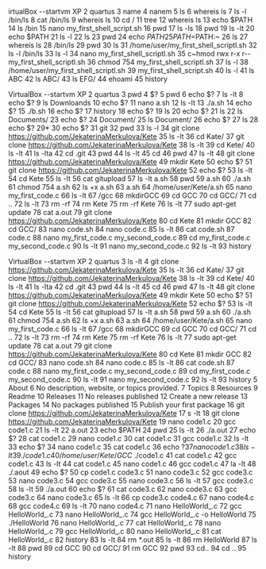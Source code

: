 irtualBox --startvm XP
    2  quartus
    3  name
    4  nanem
    5  ls
    6  whereis ls
    7  ls -l /bin/ls
    8  cat /bin/ls
    9  whereis ls
   10  cd /
   11  tree
   12  whereis ls
   13  echo $PATH
   14  ls /bin
   15  nano my_first_shell_script.sh
   16  pwd
   17  ls -ls
   18  pwd
   19  ls -lt
   20  echo $PATH
   21  ls -l
   22  ls
   23  pwd
   24  echo $PATH
   25  PATH=$PATH:~
   26  ls
   27  whereis ls
   28  /bin/ls
   29  pwd
   30  ls
   31  /home/user/my_first_shell_scriptl.sh
   32  ls -l /bin/ls
   33  ls -l
   34  nano my_first_shell_scriptl.sh
   35  c~hmod rwx r-x r-- my_first_shell_scriptl.sh
   36  chmod 754  my_first_shell_scriptl.sh
   37  ls -l
   38  /home/user/my_first_shell_scriptl.sh
   39  my_first_shell_script.sh
   40  ls -l
   41  ls ABC
   42  ls ABC/
   43  ls EFG/
   44  ehoami
   45  history


VirtualBox --startvm XP
    2  quartus
    3  pwd
    4  $?
    5  pwd
    6  echo $?
    7  ls -lt
    8  echo $?
    9  ls Downloands
   10  echo $?
   11  nano a.sh
   12  ls -lt
   13  ./a.sh
   14  echo $?
   15  ./b.sh
   16  echo $?
   17  history
   18  echo $?
   19  ls
   20  echo $?
   21  ls
   22  ls Documents/
   23  echo $?
   24  Document/
   25  ls Document/
   26  echo $?
   27  ls
   28  echo $?
   29* 
   30  echo $?
   31  git
   32  pwd
   33  ls -l
   34  git clone https://github.com/JekaterinaMerkulova/Kete
   35  ls -lt
   36  cd Kate/
   37  git clone https://github.com/JekaterinaMerkulova/Kete
   38  ls -lt
   39  cd Kete/
   40  ls -lt
   41  ls -lta
   42  cd .git
   43  pwd
   44  ls -lt
   45  cd
   46  pwd
   47  ls -lt
   48  git clone https://github.com/JekaterinaMerkulova/Kete
   49  mkdir Kete
   50  echo $?
   51  git clone https://github.com/JekaterinaMerkulova/Kete
   52  echo $?
   53  ls -lt
   54  cd Kete
   55  ls -lt
   56  cat gitupload
   57  ls -lt a.sh
   58  pwd
   59  a.sh
   60  ./a.sh
   61  chmod 754 a.sh
   62  ls +x a.sh
   63  a.sh
   64  /home/user/Kete/a.sh
   65  nano my_first_code.c
   66  ls -lt
   67  /gcc
   68  mkdirGCC
   69  cd GCC
   70  cd GCC/
   71  cd ..
   72  ls -lt
   73  rm -rf
   74  rm Kete
   75  rm -rf Kete
   76  ls -lt
   77  sudo apt-get update
   78  cat a.out
   79  git clone https://github.com/JekaterinaMerkulova/Kete
   80  cd Kete
   81  mkdir GCC
   82  cd GCC/
   83  nano code.sh
   84  nano code.c
   85  ls -lt
   86  cat code.sh
   87  code.c
   88  nano my_first_code.c my_second_code.c
   89  cd my_first_code.c my_second_code.c
   90  ls -lt
   91  nano my_second_code.c
   92  ls -lt
   93  history

VirtualBox --startvm XP
    2  quartus
    3  ls -lt
    4  git clone https://github.com/JekaterinaMerkulova/Kete 35 ls -lt 36 cd Kate/ 37 git clone https://github.com/JekaterinaMerkulova/Kete 38 ls -lt 39 cd Kete/ 40 ls -lt 41 ls -lta 42 cd .git 43 pwd 44 ls -lt 45 cd 46 pwd 47 ls -lt 48 git clone https://github.com/JekaterinaMerkulova/Kete 49 mkdir Kete 50 echo $? 51 git clone https://github.com/JekaterinaMerkulova/Kete 52 echo $? 53 ls -lt 54 cd Kete 55 ls -lt 56 cat gitupload 57 ls -lt a.sh 58 pwd 59 a.sh 60 ./a.sh 61 chmod 754 a.sh 62 ls +x a.sh 63 a.sh 64 /home/user/Kete/a.sh 65 nano my_first_code.c 66 ls -lt 67 /gcc 68 mkdirGCC 69 cd GCC 70 cd GCC/ 71 cd .. 72 ls -lt 73 rm -rf 74 rm Kete 75 rm -rf Kete 76 ls -lt 77 sudo apt-get update 78 cat a.out 79 git clone https://github.com/JekaterinaMerkulova/Kete 80 cd Kete 81 mkdir GCC 82 cd GCC/ 83 nano code.sh 84 nano code.c 85 ls -lt 86 cat code.sh 87 code.c 88 nano my_first_code.c my_second_code.c 89 cd my_first_code.c my_second_code.c 90 ls -lt 91 nano my_second_code.c 92 ls -lt 93 history
    5  About
    6  No description, website, or topics provided.
    7  Topics
    8  Resources
    9  Readme
   10  Releases
   11  No releases published
   12  Create a new release
   13  Packages
   14  No packages published
   15  Publish your first package
   16  git clone https://github.com/JekaterinaMerkulova/Kete
   17  s -lt
   18  git clone https://github.com/JekaterinaMerkulova/Kete
   19  nano code1.c
   20  gcc code1.c
   21  ls -lt
   22  a.out
   23  echo $PATH
   24  pwd
   25  ls -lt
   26  ./a.out
   27  echo $?
   28  cat code1.c
   29  nano code1.c
   30  cat code1.c
   31  gcc code1.c
   32  ls -lt
   33  echo $?
   34  nano code1.c
   35  cat code1.c
   36  echo $?
   37  nano code1.c
   38  ls -lt
   39  ./code1.c
   40  /home/user/Kete/GCC$ ./code1.c
   41  cat code1.c
   42  gcc code1.c
   43  ls -lt
   44  cat code1.c
   45  nano code1.c
   46  gcc code1.c
   47  la -lt
   48  ./.aout
   49  echo $?
   50  cp code1.c code3.c
   51  nano code3.c
   52  gcc code3.c
   53  nano code3.c
   54  gcc code3.c
   55  nano code3.c
   56  ls -lt
   57  gcc code3.c
   58  ls -lt
   59  ./a.out
   60  echo $?
   61  cat code3.c
   62  nano code3.c
   63  gcc code3.c
   64  nano code3.c
   65  ls -lt
   66  cp code3.c code4.c
   67  nano code4.c
   68  gcc code4.c
   69  ls -lt
   70  nano code4.c
   71  nano HelloWorld_.c
   72  gcc HelloWorld_.c
   73  nano HelloWorld_.c
   74  gcc HelloWorld_.c -o HelloWorld
   75  ./HelloWorld
   76  nano HelloWorld_.c
   77  cat HelloWorld_.c
   78  nano HelloWorld_.c
   79  gcc HelloWorld_.c
   80  nano HelloWorld_.c
   81  cat HelloWorld_.c
   82  history
   83  ls -lt
   84  rm *.out
   85  ls -lt
   86  rm HelloWorld
   87  ls -lt
   88  pwd
   89  cd GCC
   90  cd GCC/
   91  rm GCC
   92  pwd
   93  cd..
   94  cd ..
   95  history
